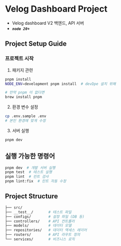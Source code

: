 # Velog Dashboard Project

- Velog dashboard V2 백엔드, API 서버
- ***`node 20+`***

## Project Setup Guide

### 프로젝트 시작

1. 패키지 관련

```bash
pnpm install
NODE_ENV=development pnpm install  # devDpe 설치 위해

# 만약 pnpm 이 없다면
brew install pnpm
```

2. 환경 변수 설정

```bash
cp .env.sample .env
# 본인 환경에 맞게 수정
```

3. 서버 실행

```bash
pnpm dev
```

## 실행 가능한 명령어

```bash
pnpm dev  # 개발 서버 실행
pnpm test  # 테스트 실행
pnpm lint  # 린트 검사
pnpm lint:fix  # 린트 자동 수정
```

## Project Structure

```bash
├── src/
├── __test__/       # 테스트 파일
├── configs/        # 설정 파일 (DB 등)
├── controllers/    # API 컨트롤러
├── models/         # 데이터 모델
├── repositories/   # 데이터 액세스 레이어
├── routers/        # API 라우트 정의
└── services/       # 비즈니스 로직
```

